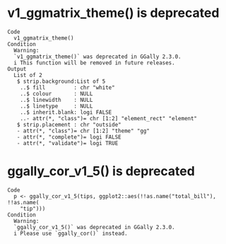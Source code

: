 # v1_ggmatrix_theme() is deprecated

    Code
      v1_ggmatrix_theme()
    Condition
      Warning:
      `v1_ggmatrix_theme()` was deprecated in GGally 2.3.0.
      i This function will be removed in future releases.
    Output
      List of 2
       $ strip.background:List of 5
        ..$ fill         : chr "white"
        ..$ colour       : NULL
        ..$ linewidth    : NULL
        ..$ linetype     : NULL
        ..$ inherit.blank: logi FALSE
        ..- attr(*, "class")= chr [1:2] "element_rect" "element"
       $ strip.placement : chr "outside"
       - attr(*, "class")= chr [1:2] "theme" "gg"
       - attr(*, "complete")= logi FALSE
       - attr(*, "validate")= logi TRUE

# ggally_cor_v1_5() is deprecated

    Code
      p <- ggally_cor_v1_5(tips, ggplot2::aes(!!as.name("total_bill"), !!as.name(
        "tip")))
    Condition
      Warning:
      `ggally_cor_v1_5()` was deprecated in GGally 2.3.0.
      i Please use `ggally_cor()` instead.

